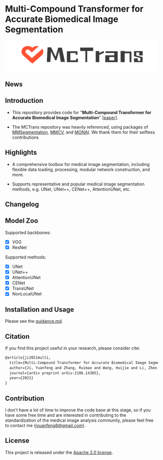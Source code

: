 # Multi-Compound Transformer for Accurate Biomedical Image Segmentation

<div align="center">
  <img src="imgs/logo.png" width="550"/>
</div>


## News

## Introduction 

- This repository provides code for "**Multi-Compound Transformer for Accurate Biomedical Image Segmentation**" [[paper](https://arxiv.org/pdf/2106.14385.pdf)].

- The MCTrans repository was heavily referenced, using packages of [MMSegmentation](https://github.com/open-mmlab/mmsegmentation), [MMCV](https://github.com/open-mmlab/mmcv), and [MONAI](https://monai.io/). We thank them for their selfless contributions

  

## Highlights

- A comprehensive toolbox for medical image segmentation, including flexible data loading, processing, modular network construction, and more.

- Supports representative and popular medical image segmentation methods, e.g. UNet, UNet++, CENet++, AttentionUNet, etc. 

  

## Changelog


## Model Zoo

Supported backbones:

- [x] VGG
- [x] ResNet

Supported methods:

- [x] UNet
- [x] UNet++
- [x] AttentionUNet
- [x] CENet
- [x] TransUNet
- [x] NonLocalUNet

## Installation and Usage

Please see the [guidance.md](docs/guidance.md).



## Citation

If you find this project useful in your research, please consider cite:

```latex
@article{ji2021multi,
  title={Multi-Compound Transformer for Accurate Biomedical Image Segmentation},
  author={Ji, Yuanfeng and Zhang, Ruimao and Wang, Huijie and Li, Zhen and Wu, Lingyun and Zhang, Shaoting and Luo, Ping},
  journal={arXiv preprint arXiv:2106.14385},
  year={2021}
}
```



## Contribution

I don't have a lot of time to improve the code base at this stage, so if you have some free time and are interested in contributing to the standardization of the medical image analysis community, please feel free to contact me (jyuanfeng8@gmail.com).



## License

This project is released under the [Apache 2.0 license](LICENSE).

